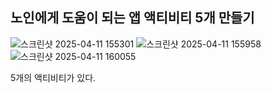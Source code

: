 ## 노인에게 도움이 되는 앱 액티비티 5개 만들기

![스크린샷 2025-04-11 155301](https://github.com/user-attachments/assets/917b4e6e-5b16-4833-be9e-255be054dacc)
![스크린샷 2025-04-11 155958](https://github.com/user-attachments/assets/eb756ee1-15bb-490f-8010-3659b70e3104)
![스크린샷 2025-04-11 160055](https://github.com/user-attachments/assets/bdbbf86a-ea64-40bd-ab5f-25ed0ba720ea)

5개의 액티비티가 있다.
